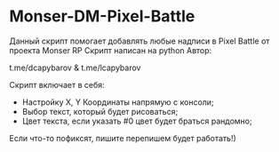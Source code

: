 # Monser-DM-Pixel-Battle

Данный скрипт помогает добавлять любые надписи в Pixel Battle от проекта Monser RP
Скрипт написан на python Автор:

t.me/dcapybarov & t.me/lcapybarov

Скрипт включает в себя:
- Настройку X, Y Координаты напрямую с консоли;
- Выбор текст, который будет рисоваться;
- Цвет текста, если указать #0 цвет будет браться рандомно;

Если что-то пофиксят, пишите перепишем будет работать!)
